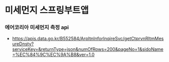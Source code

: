 # 미세먼지 스프링부트앱
### 에어코리아 미세먼지 측정 api
+ https://apis.data.go.kr/B552584/ArpltnInforInqireSvc/getCtprvnRltmMesureDnsty?serviceKey=&returnType=json&numOfRows=200&pageNo=1&sidoName=%EC%84%9C%EC%9A%B8&ver=1.0